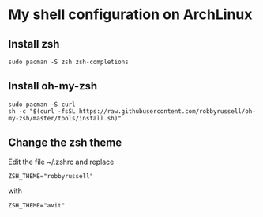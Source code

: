 # My shell configuration on ArchLinux
## Install zsh

    sudo pacman -S zsh zsh-completions

## Install oh-my-zsh

    sudo pacman -S curl
    sh -c "$(curl -fsSL https://raw.githubusercontent.com/robbyrussell/oh-my-zsh/master/tools/install.sh)"

## Change the zsh theme
Edit the file ~/.zshrc and replace

    ZSH_THEME="robbyrussell"

with

    ZSH_THEME="avit"

